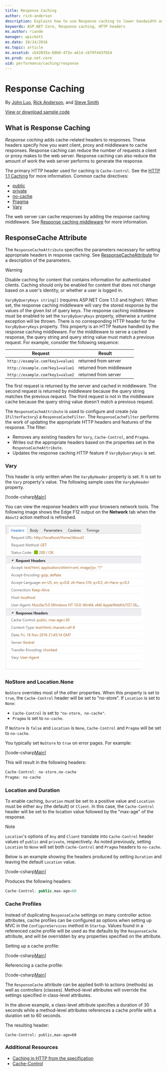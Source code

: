 ```yaml
---
title: Response Caching 
author: rick-anderson
description: Explains how to use Response caching to lower bandwidth and increase performance.
keywords: ASP.NET Core, Response caching, HTTP headers
ms.author: riande
manager: wpickett
ms.date: 10/14/2016
ms.topic: article
ms.assetid: cb42035a-60b0-472e-a614-cb79f443f654
ms.prod: asp.net-core
uid: performance/caching/response
---
```

# Response Caching

By [John Luo](https://github.com/JunTaoLuo), [Rick Anderson](https://twitter.com/RickAndMSFT), and [Steve Smith](http://ardalis.com)

[View or download sample code](https://github.com/aspnet/Docs/tree/master/aspnetcore/performance/caching/response/sample)

## What is Response Caching

*Response caching* adds cache-related headers to responses. These headers specify how you want client, proxy and middleware to cache responses. Response caching can reduce the number of requests a client or proxy makes to the web server. Response caching can also reduce the amount of work the web server performs to generate the response. 

The primary HTTP header used for caching is `Cache-Control`. See the [HTTP 1.1 Caching](https://tools.ietf.org/html/rfc7234#section-5.2) for more information. Common cache directives:

* [public](https://tools.ietf.org/html/rfc7234#section-5.2.2.5)
* [private](https://tools.ietf.org/html/rfc7234#section-5.2.2.6)
* [no-cache](https://tools.ietf.org/html/rfc7234#section-5.2.1.4)
* [Pragma](https://tools.ietf.org/html/rfc7234#section-5.4)
* [Vary](https://tools.ietf.org/html/rfc7231#section-7.1.4)

The web server can cache responses by adding the response caching middleware. See [Response caching middleware](middleware.md) for more information.

## ResponseCache Attribute

The `ResponseCacheAttribute` specifies the parameters necessary for setting appropriate headers in response caching. See [ResponseCacheAttribute](https://docs.microsoft.com/en-us/aspnet/core/api/microsoft.aspnetcore.mvc.responsecacheattribute)  for a description of the parameters.

>[!WARNING]
> Disable caching for content that contains information for authenticated clients. Caching should only be enabled for content that does not change based on a user's identity, or whether a user is logged in.

`VaryByQueryKeys string[]` (requires ASP.NET Core 1.1.0 and higher): When set, the response caching middleware will vary the stored response by the values of the given list of query keys. The response caching middleware must be enabled to set the `VaryByQueryKeys` property, otherwise a runtime exception will be thrown. There is no corresponding HTTP header for the `VaryByQueryKeys` property. This property is an HTTP feature handled by the response caching middleware. For the middleware to serve a cached response, the query string and query string value must match a previous request. For example, consider the following sequence:

| Request          | Result |
| ----------------- | ------------ | 
| `http://example.com?key1=value1` | returned from server |
| `http://example.com?key1=value1` | returned from middleware |
| `http://example.com?key1=value2` | returned from server |

The first request is returned by the server and cached in middleware. The second request is returned by middleware because the query string matches the previous request. The third request is not in the middleware cache because the query string value doesn't match a previous request. 

The `ResponseCacheAttribute` is used to configure and create (via `IFilterFactory`) a `ResponseCacheFilter`. The `ResponseCacheFilter` performs the work of updating the appropriate HTTP headers and features of the response. The filter:

* Removes any existing headers for `Vary`, `Cache-Control`, and `Pragma`. 
* Writes out the appropriate headers based on the properties set in the `ResponseCacheAttribute`. 
* Updates the response caching HTTP feature if `VaryByQueryKeys` is set.

### Vary

This header is only written when the `VaryByHeader` property is set. It is set to the `Vary` property's value. The following sample uses the `VaryByHeader` property.

[!code-csharp[Main](response/sample/Controllers/HomeController.cs?name=snippet_VaryByHeader&highlight=1)]

You can view the response headers with your browsers network tools. The following image shows the Edge F12 output on the **Network** tab when the `About2` action method is refreshed. 

![Edge F12 output on the **Network** tab when the `About2` action method is called](response/_static/vary.png)

### NoStore and Location.None

`NoStore` overrides most of the other properties. When this property is set to `true`, the `Cache-Control` header will be set to "no-store". If `Location` is set to `None`:

* `Cache-Control` is set to `"no-store, no-cache"`. 
* `Pragma` is set to `no-cache`. 

If `NoStore` is `false` and `Location` is `None`,  `Cache-Control` and `Pragma` will be set to `no-cache`.

You typically set `NoStore` to `true` on error pages. For example:

[!code-csharp[Main](response/sample/Controllers/HomeController.cs?name=snippet1&highlight=1)]

This will result in the following headers:

```javascript
Cache-Control: no-store,no-cache
Pragma: no-cache
```

### Location and Duration

To enable caching, `Duration` must be set to a positive value and `Location` must be either `Any` (the default) or `Client`. In this case, the `Cache-Control` header will be set to the location value followed by the "max-age" of the response.

> [!NOTE]
> `Location`'s options of `Any` and `Client` translate into `Cache-Control` header values of `public` and `private`, respectively. As noted previously, setting `Location` to `None` will set both `Cache-Control` and `Pragma` headers to `no-cache`.

Below is an example showing the headers produced by setting `Duration` and leaving the default `Location` value.

[!code-csharp[Main](response/sample/Controllers/HomeController.cs?name=snippet_duration&highlight=1)]

Produces the following headers:

```javascript
Cache-Control: public,max-age=60
   ```

### Cache Profiles

Instead of duplicating `ResponseCache` settings on many controller action attributes, cache profiles can be configured as options when setting up MVC in the `ConfigureServices` method in `Startup`. Values found in a referenced cache profile will be used as the defaults by the `ResponseCache` attribute, and will be overridden by any properties specified on the attribute.

Setting up a cache profile:

[!code-csharp[Main](response/sample/Startup.cs?name=snippet1)] 

Referencing a cache profile:

[!code-csharp[Main](response/sample/Controllers/HomeController.cs?name=snippet_controller&highlight=1,4)]

The `ResponseCache` attribute can be applied both to actions (methods) as well as controllers (classes). Method-level attributes will override the settings specified in class-level attributes.

In the above example, a class-level attribute specifies a duration of 30 seconds while a method-level attributes references a cache profile with a duration set to 60 seconds.

The resulting header:

```
Cache-Control: public,max-age=60
   ```

  ### Additional Resources

* [Caching in HTTP from the specification](https://tools.ietf.org/html/rfc7234#section-3)
* [Cache-Control](https://www.w3.org/Protocols/rfc2616/rfc2616-sec14.html#sec14.9)
